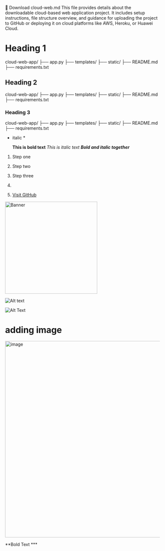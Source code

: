 
📄 Download cloud-web.md
This file provides details about the downloadable cloud-based web application project. It includes setup instructions, file structure overview, and guidance for uploading the project to GitHub or deploying it on cloud platforms like AWS, Heroku, or Huawei Cloud.


# Heading 1
cloud-web-app/
├── app.py
├── templates/
├── static/
├── README.md
├── requirements.txt

## Heading 2
cloud-web-app/
├── app.py
├── templates/
├── static/
├── README.md
├── requirements.txt

### Heading 3
cloud-web-app/
├── app.py
├── templates/
├── static/
├── README.md
├── requirements.txt


* italic *

  **This is bold text**
*This is italic text*
***Bold and italic together***
  
1. Step one
2. Step two
3. Step three
4. 

5. [Visit GitHub](https://github.com)

<img src="images/banner.png" alt="Banner" width="300"/>


![Alt text](https://via.placeholder.com/150)

![Alt Text](image-url-or-path)

# adding image #
<img width="1280" height="640" alt="image" src="https://github.com/user-attachments/assets/e87a6b32-40d1-4254-92c6-d343a14d5414" />


**Bold Text ***
